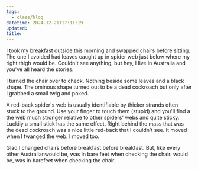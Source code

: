 ```yaml
---
tags:
  - class/blog
datetime: 2024-12-21T17:11:19
updated: 
title: 
---
```

I took my breakfast outside this morning and swapped chairs before sitting. The one I avoided had leaves caught up in spider web just below where my right thigh would be. Couldn't see anything, but hey, I live in Australia and you've all heard the stories.

I turned the chair over to check. Nothing beside some leaves and a black shape. The ominous shape turned out to be a dead cockroach but only after I grabbed a small twig and poked.

A red-back spider's web is usually identifiable by thicker strands often stuck to the ground. Use your finger to touch them (stupid) and you'll find a the web much stronger relative to other spiders' webs and quite sticky. Luckily a small stick has the same effect. Right behind the mass that was the dead cockroach was a nice little red-back that I couldn't see. It moved when I twanged the web. I moved too.

Glad I changed chairs before breakfast before breakfast. But, like every other Australianwould be, was in bare feet when checking the chair. would be, was in barefeet when checking the chair.
